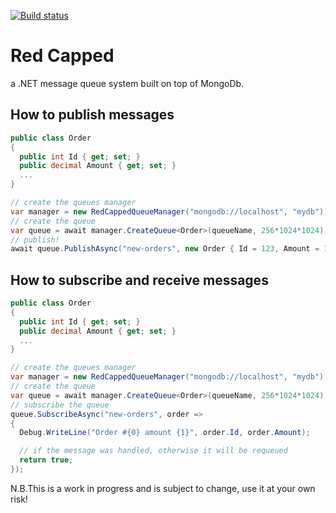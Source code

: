 [![Build status](https://ci.appveyor.com/api/projects/status/34vnj5l5gdu6i3t4?svg=true)](https://ci.appveyor.com/project/AlessandroPetrelli/redcapped)

# Red Capped
a .NET message queue system built on top of MongoDb.

## How to publish messages

```csharp
public class Order
{
  public int Id { get; set; }
  public decimal Amount { get; set; }
  ...
}

// create the queues manager
var manager = new RedCappedQueueManager("mongodb://localhost", "mydb");
// create the queue
var queue = await manager.CreateQueue<Order>(queueName, 256*1024*1024);
// publish!
await queue.PublishAsync("new-orders", new Order { Id = 123, Amount = 120M });
```
## How to subscribe and receive messages

```csharp
public class Order
{
  public int Id { get; set; }
  public decimal Amount { get; set; }
  ...
}

// create the queues manager
var manager = new RedCappedQueueManager("mongodb://localhost", "mydb");
// create the queue
var queue = await manager.CreateQueue<Order>(queueName, 256*1024*1024);
// subscribe the queue
queue.SubscribeAsync("new-orders", order =>
{
  Debug.WriteLine("Order #{0} amount {1}", order.Id, order.Amount);

  // if the message was handled, otherwise it will be requeued
  return true;
});
```
N.B.This is a work in progress and is subject to change, use it at your own risk!
